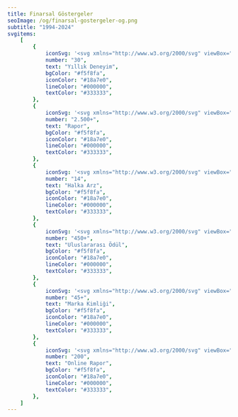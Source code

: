 ```yaml
---
title: Finarsal Göstergeler
seoImage: /og/finarsal-gostergeler-og.png
subtitle: "1994-2024"
svgitems:
    [
        {
            iconSvg: '<svg xmlns="http://www.w3.org/2000/svg" viewBox="0 0 232 200"><path d="M36.3,62.4v105.9c0,20.2,14.5,29.7,26.3,29.7h110.8v-127.8H55.3c-11.8,0-21.4-5.3-21.4-17s9.6-17,21.4-17h88.1M66.3,53.1h94.3M34.9,171.2c-9-2.4-15.8-10.2-15.8-19.8V40.4c0-11.8,7.2-21.3,19-21.3h88.1M117.7,2H21C9.2,2,2,11.5,2,23.3v111.1c0,10.3,7.7,18.3,17.5,20.2" fill="none" stroke="#18a7e0" stroke-linecap="round" stroke-linejoin="round" stroke-width="4" /></svg>',
            number: "30",
            text: "Yıllık Deneyim",
            bgColor: "#f5f8fa",
            iconColor: "#18a7e0",
            lineColor: "#000000",
            textColor: "#333333",
        },
        {
            iconSvg: '<svg xmlns="http://www.w3.org/2000/svg" viewBox="0 0 232 200"><path d="M36.3,62.4v105.9c0,20.2,14.5,29.7,26.3,29.7h110.8v-127.8H55.3c-11.8,0-21.4-5.3-21.4-17s9.6-17,21.4-17h88.1M66.3,53.1h94.3M34.9,171.2c-9-2.4-15.8-10.2-15.8-19.8V40.4c0-11.8,7.2-21.3,19-21.3h88.1M117.7,2H21C9.2,2,2,11.5,2,23.3v111.1c0,10.3,7.7,18.3,17.5,20.2" fill="none" stroke="#18a7e0" stroke-linecap="round" stroke-linejoin="round" stroke-width="4" /></svg>',
            number: "2.500+",
            text: "Rapor",
            bgColor: "#f5f8fa",
            iconColor: "#18a7e0",
            lineColor: "#000000",
            textColor: "#333333",
        },
        {
            iconSvg: '<svg xmlns="http://www.w3.org/2000/svg" viewBox="0 0 232.55 202.5"><path d="M48.26,141.97v9.27c0,15.32,12.27,27.76,27.44,27.76s27.44-12.43,27.44-27.76v-9.27M57.36,30.9c0-10.23,8.18-18.49,18.29-18.49s18.29,8.3,18.29,18.49M138.95,21.56l16.72-16.93c2.84-2.84,7.46-2.84,10.31,0l26.15,26.43c2.84,2.89,2.84,7.54,0,10.43l-16.72,16.93-3.65-3.69-21.86,22.14,3.65,3.69-16.72,16.88c-2.84,2.89-7.46,2.89-10.31,0l-26.15-26.43c-2.84-2.89-2.84-7.54,0-10.43l16.72-16.88,21.86-22.14h0ZM171.75,54.77l53.78,54.71c6.02,6.05,6.02,15.85,0,21.9s-15.69,6.05-21.7,0l-53.99-54.47M132.24,121.67c2.84,8.5,8.75,15.76,16.61,20.29H2.5c10.1-5.82,16.88-16.08,18.29-27.76v-27.76c1.12-23.94,15.16-45.28,36.58-55.55" fill="none" stroke="#18a7e0" stroke-linecap="round" stroke-linejoin="round" stroke-width="5" /></svg>',
            number: "14",
            text: "Halka Arz",
            bgColor: "#f5f8fa",
            iconColor: "#18a7e0",
            lineColor: "#000000",
            textColor: "#333333",
        },
        {
            iconSvg: '<svg xmlns="http://www.w3.org/2000/svg" viewBox="0 0 232 200.1"><path d="M114.2,97.5s7.1-2.5,18.7,0l2.4-11.1c-4.9-1-6.7-3.8-6.3-6.1.4-2.1,2.3-3.2,5.2-2.8l4.6.5,1.5-4.3c4.8-13.5,13-43.7,18.8-65.3h-33M46.9,97.5s-7.1-2.5-18.7,0l-2.4-11.1c4.9-1,6.7-3.8,6.3-6.1-.4-2.1-2.3-3.2-5.2-2.8l-4.6.5-1.5-4.3C16,60.2,7.8,30,2,8.4h33.1M98.3,157.1c-5.7-21-16.2-43.7-5.2-51.4,32.2-23.1,30-63.4,32-103.4l-90.5-.3c1.9,38.2.4,81.5,34.3,103.7,11.2,8.7,1.8,29-3.4,51.4M123.9,198.1H35.9v-37.9h88v37.9Z" fill="none" stroke="#18a7e0" stroke-linecap="round" stroke-linejoin="round" stroke-width="4" /></svg>',
            number: "450+",
            text: "Uluslararası Ödül",
            bgColor: "#f5f8fa",
            iconColor: "#18a7e0",
            lineColor: "#000000",
            textColor: "#333333",
        },
        {
            iconSvg: '<svg xmlns="http://www.w3.org/2000/svg" viewBox="0 0 232 200"><path d="M100,198c54.12,0,98-43.88,98-98S154.12,2,100,2,2,45.88,2,100s43.88,98,98,98ZM61.2,150.9h22.4v-32.6h17.6l21.8,32.6h26.2l-24.9-36.3c12.9-4.8,21.8-15.1,21.8-31.5v-.3c0-9.6-3.1-17.6-8.7-23.3-6.7-6.7-16.7-10.3-29.7-10.3h-46.5v101.7ZM83.6,98.5v-29.2h22.3c10.9,0,17.6,4.9,17.6,14.6v.3c0,8.6-6.3,14.4-17.2,14.4h-22.7v-.1h0Z" fill="none" stroke="#18a7e0" stroke-linecap="round" stroke-linejoin="round" stroke-width="4" /></svg>',
            number: "45+",
            text: "Marka Kimliği",
            bgColor: "#f5f8fa",
            iconColor: "#18a7e0",
            lineColor: "#000000",
            textColor: "#333333",
        },
        {
            iconSvg: '<svg xmlns="http://www.w3.org/2000/svg" viewBox="0 0 230 200"><path d="M112.18,120.15h36.6c2.13.03,3.88-1.67,3.91-3.8h0V28.97c.03-2.13-1.67-3.88-3.8-3.91h-50.42c-.99-.03-1.94.35-2.65,1.04l-17.38,16.81c-.77.71-1.19,1.72-1.15,2.76v70.56c-.03,2.13,1.67,3.88,3.8,3.91h36.49M227.06,182.65c2.65,8.06-2.07,14.62-10.47,14.62H13.41c-8.4,0-13.12-6.56-10.47-14.62l10.71-32.23c2.65-8.06,11.74-14.62,20.03-14.62h162.65c8.4,0,17.38,6.56,20.03,14.62l10.71,32.23h-.02ZM214.4,18.04c.03-8.38-6.7-15.21-15.08-15.31H36.56c-8.42.04-15.21,6.89-15.19,15.31v102.33c-.03,8.38,6.7,15.21,15.08,15.31h162.76c8.42-.04,15.21-6.89,15.19-15.31V18.04ZM46.69,156.29h10.13M77.18,156.29h111.77M36.56,176.66h162.65M92.95,56.19h45.79M93.2,68.1h45.79M93.2,80.24h45.79M92.95,92.13h45.79M92.82,103.9h45.79" fill="none" stroke="#18a7e0" stroke-linecap="round" stroke-linejoin="round" stroke-width="4" /></svg>',
            number: "200",
            text: "Online Rapor",
            bgColor: "#f5f8fa",
            iconColor: "#18a7e0",
            lineColor: "#000000",
            textColor: "#333333",
        },
    ]
---
```


